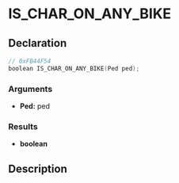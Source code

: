 # IS_CHAR_ON_ANY_BIKE

## Declaration
```cpp
// 0xFB44F54
boolean IS_CHAR_ON_ANY_BIKE(Ped ped);
```

### Arguments
- **Ped:** ped

### Results
- **boolean**

## Description
